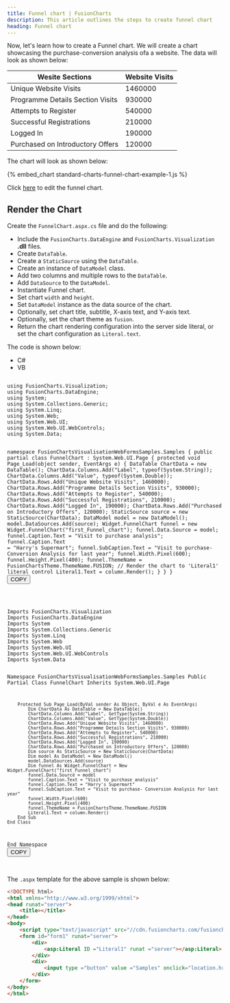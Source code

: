 ```yaml
---
title: Funnel chart | FusionCharts
description: This article outlines the steps to create funnel chart
heading: Funnel chart
---
```


Now, let's learn how to create a Funnel chart. We will create a chart showcasing the purchase-conversion analysis ofa a website. The data will look as shown below:

| Wesite Sections                  | Website Visits |
| -------------------------------- | -------------- |
| Unique Website Visits            | 1460000        |
| Programme Details Section Visits | 930000         |
| Attempts to Register             | 540000         |
| Successful Registrations         | 210000         |
| Logged In                        | 190000         |
| Purchased on Introductory Offers | 120000         |

The chart will look as shown below:

{% embed_chart standard-charts-funnel-chart-example-1.js %}

Click [here](https://dotnetfiddle.net/FWAZel) to edit the funnel chart.

## Render the Chart

Create the `FunnelChart.aspx.cs` file and do the following:

* Include the `FusionCharts.DataEngine` and `FusionCharts.Visualization` **.dll** files. 
* Create `DataTable`.
* Create a `StaticSource` using the `DataTable`.
* Create an instance of `DataModel` class.
* Add two columns and multiple rows to the `DataTable`.
* Add `DataSource` to the `DataModel`.
* Instantiate Funnel chart.
* Set chart `width` and `height`.
* Set `DataModel` instance as the data source of the chart.
* Optionally, set chart title, subtitle, X-axis text, and Y-axis text.
* Optionally, set the chart theme as `fusion`.
* Return the chart rendering configuration into the server side literal, or set the chart configuration as `Literal.text`.


The code is shown below:

<div class="code-wrapper">
<ul class='code-tabs extra-tabs'>
    <li class='active'><a data-toggle='csharp'>C#</a></li>
    <li><a data-toggle='vb'>VB</a></li>
</ul>
<div class='tab-content extra-tabs'>

<div class='tab csharp-tab active'>
<pre><code class="language-csharp">
using FusionCharts.Visualization;
using FusionCharts.DataEngine;
using System;
using System.Collections.Generic;
using System.Linq;
using System.Web;
using System.Web.UI;
using System.Web.UI.WebControls;
using System.Data;

namespace FusionChartsVisualisationWebFormsSamples.Samples 
{
    public partial class FunnelChart : System.Web.UI.Page 
    {
        protected void Page_Load(object sender, EventArgs e)
        {
            DataTable ChartData = new DataTable();
            ChartData.Columns.Add("Label", typeof(System.String));
            ChartData.Columns.Add("Value", typeof(System.Double));
            ChartData.Rows.Add("Unique Website Visits", 1460000);
            ChartData.Rows.Add("Programme Details Section Visits", 930000);
            ChartData.Rows.Add("Attempts to Register", 540000);
            ChartData.Rows.Add("Successful Registrations", 210000);
            ChartData.Rows.Add("Logged In", 190000);
            ChartData.Rows.Add("Purchased on Introductory Offers", 120000);
            StaticSource source = new StaticSource(ChartData);
            DataModel model = new DataModel();
            model.DataSources.Add(source);
            Widget.FunnelChart funnel = new Widget.FunnelChart("first_Funnel_chart");
            funnel.Data.Source = model;
            funnel.Caption.Text = "Visit to purchase analysis";
            funnel.Caption.Text = "Harry's Supermart";
            funnel.SubCaption.Text = "Visit to purchase- Conversion Analysis for last year";
            funnel.Width.Pixel(600);
            funnel.Height.Pixel(400);
            funnel.ThemeName = FusionChartsTheme.ThemeName.FUSION;
            // Render the chart to 'Literal1' literal control
            Literal1.Text = column.Render();
        }
    }
}
</code><button class='btn btn-outline-secondary btn-copy' title='Copy to clipboard'>COPY</button>

</pre>
</div>

<div class='tab vb-tab'>
<pre><code class="language-csharp">
Imports FusionCharts.Visualization
Imports FusionCharts.DataEngine
Imports System
Imports System.Collections.Generic
Imports System.Linq
Imports System.Web
Imports System.Web.UI
Imports System.Web.UI.WebControls
Imports System.Data

Namespace FusionChartsVisualisationWebFormsSamples.Samples
    Public Partial Class FunnelChart
        Inherits System.Web.UI.Page

        Protected Sub Page_Load(ByVal sender As Object, ByVal e As EventArgs)
            Dim ChartData As DataTable = New DataTable()
            ChartData.Columns.Add("Label", GetType(System.String))
            ChartData.Columns.Add("Value", GetType(System.Double))
            ChartData.Rows.Add("Unique Website Visits", 1460000)
            ChartData.Rows.Add("Programme Details Section Visits", 930000)
            ChartData.Rows.Add("Attempts to Register", 540000)
            ChartData.Rows.Add("Successful Registrations", 210000)
            ChartData.Rows.Add("Logged In", 190000)
            ChartData.Rows.Add("Purchased on Introductory Offers", 120000)
            Dim source As StaticSource = New StaticSource(ChartData)
            Dim model As DataModel = New DataModel()
            model.DataSources.Add(source)
            Dim funnel As Widget.FunnelChart = New Widget.FunnelChart("first_Funnel_chart")
            funnel.Data.Source = model
            funnel.Caption.Text = "Visit to purchase analysis"
            funnel.Caption.Text = "Harry's Supermart"
            funnel.SubCaption.Text = "Visit to purchase- Conversion Analysis for last year"
            funnel.Width.Pixel(600)
            funnel.Height.Pixel(400)
            funnel.ThemeName = FusionChartsTheme.ThemeName.FUSION
            Literal1.Text = column.Render()
        End Sub
    End Class
End Namespace
</code><button class='btn btn-outline-secondary btn-copy' title='Copy to clipboard'>COPY</button>

</pre>
</div>
</div>
</div>

The `.aspx` template for the above sample is shown below:

```html
<!DOCTYPE html>
<html xmlns="http://www.w3.org/1999/xhtml">
<head runat="server">
    <title></title>
</head>
<body>
    <script type="text/javascript" src="//cdn.fusioncharts.com/fusioncharts/latest/fusioncharts.js"></script>
    <form id="form1" runat="server">
        <div>
            <asp:Literal ID ="Literal1" runat ="server"></asp:Literal>
        </div>
        <div>
            <input type ="button" value ="Samples" onclick="location.href = 'Index.aspx';" />
        </div>
    </form>
</body>
</html>
```
